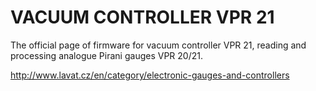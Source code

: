 # VACUUM CONTROLLER VPR 21

The official page of firmware for vacuum controller VPR 21, reading and processing analogue Pirani gauges VPR 20/21.

http://www.lavat.cz/en/category/electronic-gauges-and-controllers
